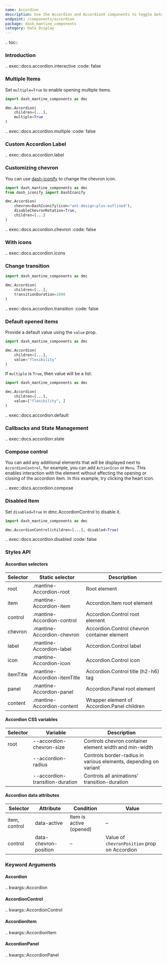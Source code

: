 ```yaml
---
name: Accordion
description: Use the Accordion and AccordionX components to toggle between hiding and showing large amount of content.
endpoint: /components/accordion
package: dash_mantine_components
category: Data Display
---
```


.. toc::

### Introduction

.. exec::docs.accordion.interactive
    :code: false

### Multiple Items

Set `multiple=True` to enable opening multiple items.

```python
import dash_mantine_components as dmc

dmc.Accordion(
    children=[...],
    multiple=True
)
```

.. exec::docs.accordion.multiple
    :code: false

### Custom Accordion Label

.. exec::docs.accordion.label

### Customizing chevron

You can use [dash-iconify](/dash-iconify) to change the chevron icon.

```python
import dash_mantine_components as dmc
from dash_iconify import DashIconify

dmc.Accordion(
    chevron=DashIconify(icon="ant-design:plus-outlined"),
    disableChevronRotation=True,
    children=[...]
)
```

.. exec::docs.accordion.chevron
    :code: false

### With icons

.. exec::docs.accordion.icons

### Change transition

```python
import dash_mantine_components as dmc

dmc.Accordion(
    children=[...],
    transitionDuration=1000
)
```

.. exec::docs.accordion.transition
    :code: false

### Default opened items

Provide a default value using the `value` prop.

```python
import dash_mantine_components as dmc

dmc.Accordion(
    children=[...],
    value="flexibility"
)
```

If `multiple` is `True`, then value will be a list:

```python
import dash_mantine_components as dmc

dmc.Accordion(
    children=[...],
    value=["flexibility", ]
)
```

.. exec::docs.accordion.default

### Callbacks and State Management

.. exec::docs.accordion.state

### Compose control

You can add any additional elements that will be displayed next to `AccordionControl`, for example, you can add `ActionIcon` or `Menu`.
 This enables interaction with the element without affecting the opening or closing of the accordion item. In this
example, try clicking the heart icon.

.. exec::docs.accordion.compose



### Disabled Item

Set `disabled=True` in dmc.AccordionControl to disable it. 

```python
import dash_mantine_components as dmc

dmc.AccordionControl(children=[...], disabled=True)
```

.. exec::docs.accordion.disabled
    :code: false

### Styles API

#### Accordion selectors

| Selector   | Static selector                | Description                                    |
|------------|---------------------------------|------------------------------------------------|
| root       | .mantine-Accordion-root         | Root element                                   |
| item       | .mantine-Accordion-item         | Accordion.Item root element                    |
| control    | .mantine-Accordion-control      | Accordion.Control root element                 |
| chevron    | .mantine-Accordion-chevron      | Accordion.Control chevron container element    |
| label      | .mantine-Accordion-label        | Accordion.Control label                        |
| icon       | .mantine-Accordion-icon         | Accordion.Control icon                         |
| itemTitle  | .mantine-Accordion-itemTitle    | Accordion.Control title (h2-h6) tag            |
| panel      | .mantine-Accordion-panel        | Accordion.Panel root element                   |
| content    | .mantine-Accordion-content      | Wrapper element of Accordion.Panel children    |


#### Accordion CSS variables

| Selector | Variable                        | Description                                                    |
|----------|----------------------------------|----------------------------------------------------------------|
| root     | --accordion-chevron-size         | Controls chevron container element width and min-width          |
|          | --accordion-radius               | Controls border-radius in various elements, depending on variant |
|          | --accordion-transition-duration  | Controls all animations' transition-duration                    |


#### Accordion data attributes

| Selector      | Attribute               | Condition               | Value                                   |
|---------------|-------------------------|-------------------------|-----------------------------------------|
| item, control | data-active              | Item is active (opened)  | –                                       |
| control       | data-chevron-position    | –                       | Value of `chevronPosition` prop on Accordion |



### Keyword Arguments

#### Accordion

.. kwargs::Accordion

#### AccordionControl

.. kwargs::AccordionControl

#### AccordionItem

.. kwargs::AccordionItem

#### AccordionPanel

.. kwargs::AccordionPanel

